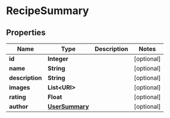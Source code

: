 

# RecipeSummary


## Properties

| Name | Type | Description | Notes |
|------------ | ------------- | ------------- | -------------|
|**id** | **Integer** |  |  [optional] |
|**name** | **String** |  |  [optional] |
|**description** | **String** |  |  [optional] |
|**images** | **List&lt;URI&gt;** |  |  [optional] |
|**rating** | **Float** |  |  [optional] |
|**author** | [**UserSummary**](UserSummary.md) |  |  [optional] |



